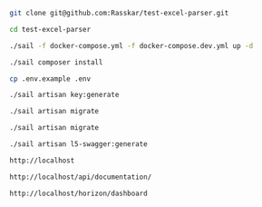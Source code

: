 ```bash
git clone git@github.com:Rasskar/test-excel-parser.git
```
```bash
cd test-excel-parser
```
```bash
./sail -f docker-compose.yml -f docker-compose.dev.yml up -d
```
```bash
./sail composer install
```
```bash
cp .env.example .env
```
```bash
./sail artisan key:generate
```
```bash
./sail artisan migrate
```
```bash
./sail artisan migrate
```
```bash
./sail artisan l5-swagger:generate
```
```bash
http://localhost
```
```bash
http://localhost/api/documentation/
```
```bash
http://localhost/horizon/dashboard
```
